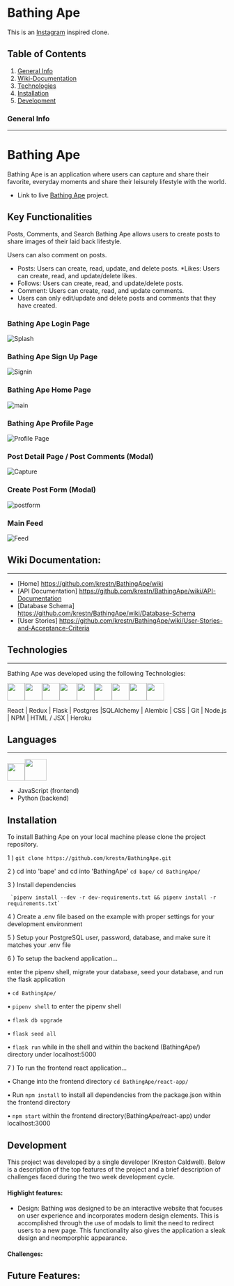 
# Bathing Ape 

This is an [Instagram](https://www.instagram.com/) inspired clone. 

## Table of Contents 

1. [General Info](#general-info)
2. [Wiki-Documentation](#wiki-documentation)
3. [Technologies](#technologies)
4. [Installation](#installation)
5. [Development](#development)



### General Info 
***
# Bathing Ape
Bathing Ape is an application where users can capture and share their favorite, everyday moments and share their leisurely lifestyle with the world.
 
* Link to live  [Bathing Ape](https://bathing-ape.herokuapp.com/) project. 

## Key Functionalities 

Posts, Comments, and Search 
Bathing Ape allows users to create posts to share images of their laid back lifestyle. 

Users can also 
comment on posts. 

  * Posts: Users can create, read, update, and delete posts.
  *Likes: Users can create, read, and update/delete likes.
  * Follows:  Users can create, read, and update/delete posts.
  * Comment: Users can create, read, and update comments.
  * Users can only edit/update and delete posts and comments that they have created. 
   
### Bathing Ape Login Page 
![Splash](https://user-images.githubusercontent.com/48869138/155946840-5054ceb4-cf76-4c9a-97b7-f164b208597b.JPG)


### Bathing Ape Sign Up Page
![Signin](https://user-images.githubusercontent.com/48869138/155946987-a3742870-00be-4713-b26d-32e5999efa7c.JPG)

### Bathing Ape Home Page
![main](https://user-images.githubusercontent.com/48869138/155947023-46c8c507-e150-4002-bd42-e3fd814d318e.JPG)




### Bathing Ape Profile Page
![Profile Page](https://user-images.githubusercontent.com/48869138/155947008-75ef719b-6791-4cb7-9632-8018f6dd685a.JPG)


### Post Detail Page / Post Comments (Modal)
![Capture](https://user-images.githubusercontent.com/48869138/155947058-e14ca5b2-1ae8-4c7d-9299-f5eeaa23908a.JPG)


### Create Post Form (Modal)
![postform](https://user-images.githubusercontent.com/48869138/155947012-cf953c1a-c2d9-4222-8903-286ce73dda08.JPG)


### Main Feed
![Feed](https://user-images.githubusercontent.com/48869138/155947032-c4124c00-2b20-411e-af3b-f0da4acf82c4.JPG)




## Wiki Documentation: 
***
* [Home] https://github.com/krestn/BathingApe/wiki
* [API Documentation] https://github.com/krestn/BathingApe/wiki/API-Documentation
* [Database Schema] https://github.com/krestn/BathingApe/wiki/Database-Schema 
* [User Stories] https://github.com/krestn/BathingApe/wiki/User-Stories-and-Acceptance-Criteria

## Technologies 
***
Bathing Ape was developed using the following Technologies: 

<img 
src="https://cdn.jsdelivr.net/gh/devicons/devicon/icons/react/react-original.svg" height=40/><img 
src="https://cdn.jsdelivr.net/gh/devicons/devicon/icons/redux/redux-original.svg" height=40/><img 
src="https://cdn.jsdelivr.net/gh/devicons/devicon/icons/flask/flask-original.svg" height=40/><img src="https://cdn.jsdelivr.net/gh/devicons/devicon/icons/postgresql/postgresql-original.svg"  height=40/><img src="https://cdn.jsdelivr.net/gh/devicons/devicon/icons/sqlalchemy/sqlalchemy-original.svg"  height=40/><img  
src="https://cdn.jsdelivr.net/gh/devicons/devicon/icons/css3/css3-original.svg"  height=40/><img  
src="https://cdn.jsdelivr.net/gh/devicons/devicon/icons/html5/html5-original.svg"  height=40/><img  
src="https://cdn.jsdelivr.net/gh/devicons/devicon/icons/git/git-original.svg"  height=40/><img  
src="https://cdn.jsdelivr.net/gh/devicons/devicon/icons/vscode/vscode-original.svg"  height=40/>


 React | Redux | Flask | Postgres |SQLAlchemy | Alembic | CSS | Git | Node.js | NPM | HTML / JSX | Heroku

## Languages 
***

<img  src="https://cdn.jsdelivr.net/gh/devicons/devicon/icons/javascript/javascript-original.svg"  height=40/><img
src="https://cdn.jsdelivr.net/gh/devicons/devicon/icons/python/python-original.svg" height=50/>
* JavaScript (frontend)
* Python (backend)


## Installation 

To install Bathing Ape on your local machine please clone the project repository. 

1 )  `git clone https://github.com/krestn/BathingApe.git`

2 ) cd into 'bape' and cd into 'BathingApe'
    `cd bape/`
    `cd BathingApe/`

3 )  Install dependencies
     
     `pipenv install --dev -r dev-requirements.txt && pipenv install -r requirements.txt`

4 )  Create a .env file based on the example with proper settings for your development environment

5 )  Setup your PostgreSQL user, password, database, and make sure it matches your .env file


  
6 ) To setup the backend application...
   
   enter the pipenv shell, migrate your database, seed your database, and run the flask application 
     
  •  `cd BathingApe/` 

  •  `pipenv shell` to enter the pipenv shell 

  •  `flask db upgrade`

  •  `flask seed all`

  •  `flask run` while in the shell and within the backend (BathingApe/) directory under localhost:5000
  
7 ) To run the frontend react application...

  •  Change into the frontend directory `cd BathingApe/react-app/`

  •  Run `npm install` to install all dependencies from the package.json within the frontend directory 
  
  •  `npm start` within the frontend directory(BathingApe/react-app) under localhost:3000
  
## Development 
This project was developed by a single developer (Kreston Caldwell). Below is a description of the top features of the project and a brief description of challenges faced during the two week development cycle. 

#### Highlight features: 

* Design: Bathing was designed to be an interactive website that focuses on user experience and incorporates modern design elements. This is accomplished through the use of modals to limit the need to redirect users to a new page. This functionality also gives the application a sleak design and neomporphic appearance.




#### Challenges:   


## Future Features:
